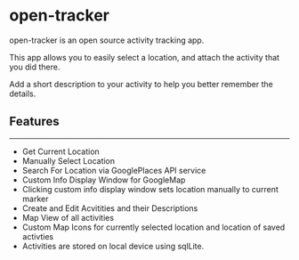 # open-tracker
open-tracker is an open source activity tracking app.

This app allows you to easily select a location, and attach the activity that you did there.

Add a short description to your activity to help you better remember the details.

## Features
------

* Get Current Location
* Manually Select Location
* Search For Location via GooglePlaces API service
* Custom Info Display Window for GoogleMap
* Clicking custom info display window sets location manually to current marker
* Create and Edit Acvitities and their Descriptions
* Map View of all activities
* Custom Map Icons for currently selected location and location of saved activties
* Activities are stored on local device using sqlLite.

